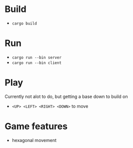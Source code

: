 # Build
- `cargo build`

# Run
- `cargo run --bin server`
- `cargo run --bin client`

# Play
Currently not alot to do, but getting a base down to build on
- `<UP> <LEFT> <RIGHT> <DOWN>` to move

# Game features
- hexagonal movement
